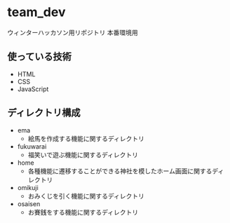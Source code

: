 # team_dev
ウィンターハッカソン用リポジトリ
本番環境用

## 使っている技術

- HTML
- CSS
- JavaScript

## ディレクトリ構成

- ema
  - 絵馬を作成する機能に関するディレクトリ
- fukuwarai
  - 福笑いで遊ぶ機能に関するディレクトリ
- home
  - 各種機能に遷移することができる神社を模したホーム画面に関するディレクトリ
- omikuji
  - おみくじを引く機能に関するディレクトリ
- osaisen
  - お賽銭をする機能に関するディレクトリ
